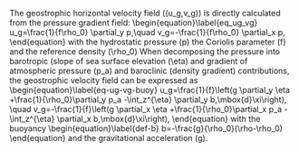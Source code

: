 The geostrophic horizontal velocity field \((u_g,v_g)\) is directly
calculated from the pressure gradient field:
\begin{equation}\label{eq_ug_vg}
u_g=\frac{1}{f\rho_0} \partial_y p,\quad
v_g=-\frac{1}{f\rho_0} \partial_x p,
\end{equation}
with the hydrostatic pressure \(p\) the Coriolis parameter \(f\)
and the reference density \(\rho_0\)
When decomposing the pressure into barotropic
(slope of sea surface elevation \(\eta\) and gradient
of atmospheric pressure \(p_a\)
and baroclinic (density gradient)
contributions, the geostrophic velocity field can be expressed as
\begin{equation}\label{eq-ug-vg-buoy}
u_g=\frac{1}{f}\left(g \partial_y \eta +\frac{1}{\rho_0}\partial_y p_a
-\int_z^{\eta} \partial_y b\,\mbox{d}\xi\right), \quad
v_g=-\frac{1}{f}\left(g \partial_x \eta +\frac{1}{\rho_0}\partial_x p_a
-\int_z^{\eta} \partial_x b\,\mbox{d}\xi\right),
\end{equation}
with the buoyancy
\begin{equation}\label{def-b}
b=-\frac{g}{\rho_0}(\rho-\rho_0)
\end{equation}
and the gravitational acceleration \(g\).
